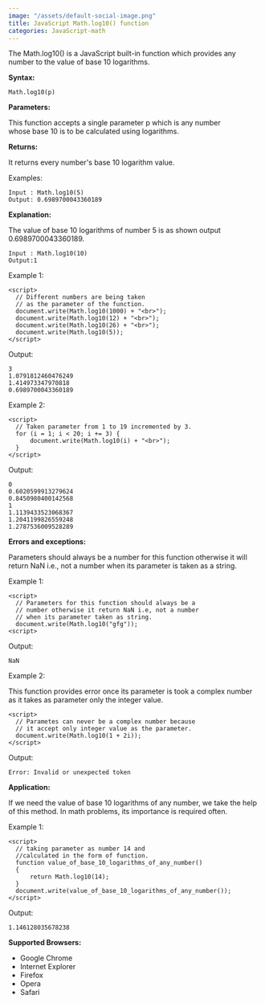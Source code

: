 ```yaml
---
image: "/assets/default-social-image.png"
title: JavaScript Math.log10() function
categories: JavaScript-math
---
```


The Math.log10() is a JavaScript built-in function which provides any number to the value of base 10 logarithms.

**Syntax:**

`Math.log10(p)`

**Parameters:**

This function accepts a single parameter p which is any number whose base 10 is to be calculated using logarithms.

**Returns:**

It returns every number's base 10 logarithm value.

Examples:

```
Input : Math.log10(5)
Output: 0.6989700043360189
```

**Explanation:**

The value of base 10 logarithms of number 5 is as shown output 0.6989700043360189.

```
Input : Math.log10(10)
Output:1
```

Example 1:

```
<script> 
  // Different numbers are being taken 
  // as the parameter of the function. 
  document.write(Math.log10(1000) + "<br>"); 
  document.write(Math.log10(12) + "<br>"); 
  document.write(Math.log10(26) + "<br>"); 
  document.write(Math.log10(5)); 
</script> 
```

Output:

```
3
1.0791812460476249
1.414973347970818
0.6989700043360189
```

Example 2:

```
<script> 
  // Taken parameter from 1 to 19 incremented by 3. 
  for (i = 1; i < 20; i += 3) { 
      document.write(Math.log10(i) + "<br>"); 
  } 
</script> 
```

Output:

```
0
0.6020599913279624
0.8450980400142568
1
1.1139433523068367
1.2041199826559248
1.2787536009528289
```

**Errors and exceptions:**

Parameters should always be a number for this function otherwise it will return NaN i.e., not a number when its parameter is taken as a string.

Example 1:

```
<script> 
  // Parameters for this function should always be a 
  // number otherwise it return NaN i.e, not a number 
  // when its parameter taken as string. 
  document.write(Math.log10("gfg")); 
<script> 
```

Output:

`NaN`

Example 2:

This function provides error once its parameter is took a complex number as it takes as parameter only the integer value.

```
<script> 
  // Parametes can never be a complex number because 
  // it accept only integer value as the parameter. 
  document.write(Math.log10(1 + 2i)); 
</script>
```

Output:

`Error: Invalid or unexpected token`

**Application:**

If we need the value of base 10 logarithms of any number, we take the help of this method. In math problems, its importance is required often.

Example 1:

```
<script> 
  // taking parameter as number 14 and  
  //calculated in the form of function. 
  function value_of_base_10_logarithms_of_any_number() 
  { 
      return Math.log10(14); 
  } 
  document.write(value_of_base_10_logarithms_of_any_number()); 
</script> 
```

Output:

`1.146128035678238`

**Supported Browsers:**

* Google Chrome
* Internet Explorer
* Firefox
* Opera
* Safari